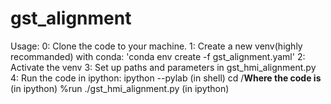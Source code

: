 # gst_alignment
Usage:
  0: Clone the code to your machine.
  1: Create a new venv(highly recommanded) with conda: 'conda env create -f gst_alignment.yaml'
  2: Activate the venv
  3: Set up paths and parameters in gst_hmi_alignment.py
  4: Run the code in ipython:
    ipython --pylab (in shell)
    cd /**Where the code is** (in ipython)
    %run ./gst_hmi_alignment.py (in ipython)
    
    
    
